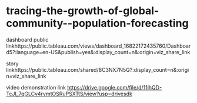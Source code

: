 # tracing-the-growth-of-global-community--population-forecasting

dashboard public linkhttps://public.tableau.com/views/dashboard_16822172435760/Dashboard5?:language=en-US&publish=yes&:display_count=n&:origin=viz_share_link

story linkhttps://public.tableau.com/shared/8C3NX7N5G?:display_count=n&:origin=viz_share_link

video demonstration link
https://drive.google.com/file/d/11lhQD-TcJl_7qGLCv4rvmtOSRuPSXTtS/view?usp=drivesdk
